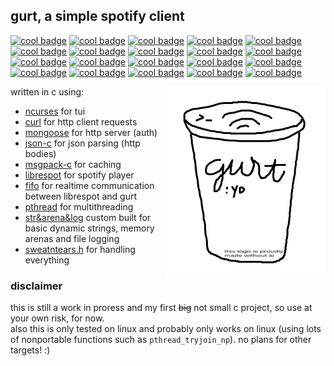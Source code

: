 ## gurt, a simple spotify client

[![cool badge](https://img.shields.io/badge/written_in-c-blue)](https://en.wikipedia.org/wiki/C_(programming_language))
[![cool badge](https://img.shields.io/badge/gurt-yo-white)](https://knowyourmeme.com/memes/yogurt-gurt-yo)
[![cool badge](https://img.shields.io/badge/language-c-darkblue)](https://www.w3schools.com/c/c_intro.php)
[![cool badge](https://img.shields.io/badge/uses-c-green)](https://en.wikipedia.org/wiki/C)
[![cool badge](https://img.shields.io/badge/seg-fault-darkred)](https://www.google.com/search?q=how+to+cope+with+segfaults)
[![cool badge](https://img.shields.io/badge/no-cmake-red)](https://twdev.blog/2021/08/cmake/)
[![cool badge](https://img.shields.io/badge/or-make-orange)](https://medium.com/@jasonpatricksc/i-hate-everything-i-make-cde1eaa1616e)
[![cool badge](https://img.shields.io/badge/or_any-build_system-yellow)](https://www.youtube.com/watch?v=B1SPP9oXWYI)
[![cool badge](https://img.shields.io/badge/but_its_in-c-blue)](https://www.reddit.com/r/no/comments/1991a8r/whats_the_third_letter_of_the_alphabet/)
[![cool badge](https://img.shields.io/badge/might_leak-memory-magenta)](https://downloadmoreram.com/)
[![cool badge](https://img.shields.io/badge/c-btw-blue)](https://en.wikipedia.org/wiki/USB-C)
[![cool badge](https://img.shields.io/badge/vibe-coded-purple)](https://www.youtube.com/watch?v=rWktMN6jGV0)
[![cool badge](https://img.shields.io/badge/pop-quiz!-gold)](https://www.buzzfeed.com/quizzes)
[![cool badge](https://img.shields.io/badge/what-language%3F-blue)](https://i.redd.it/the-sybau-image-without-text-v0-8wb4hwj8mj1f1.png?width=1080&format=png&auto=webp&s=b60334fa6fc701ba642f2c05bf913d0f8c5f4e55)
[![cool badge](https://img.shields.io/badge/option_1-rust-red)](https://www.imdb.com/title/tt1901040/)
[![cool badge](https://img.shields.io/badge/option_2-javascript-red)](https://www.npmjs.com/package/wrong)
[![cool badge](https://img.shields.io/badge/option_3-c-green)](https://github.com/lh3/fermi/blob/master/correct.c)
[![cool badge](https://img.shields.io/badge/option_4-go-red)](https://i1.sndcdn.com/artworks-000036846542-n6cmhr-t1080x1080.jpg)
[![cool badge](https://img.shields.io/badge/click-your_answer!-lime)](https://www.moonsighting.com/dont/don_a.html)
[![cool badge](https://img.shields.io/badge/god_i_love-badges-black)](https://shields.io/)

<img src="gurt.png" align="right" style="float:right; width: 256px;"></img>
written in c using:
- [ncurses](https://github.com/mirror/ncurses) for tui
- [curl](https://github.com/curl/curl) for http client requests
- [mongoose](https://github.com/cesanta/mongoose) for http server (auth)
- [json-c](https://github.com/json-c/json-c) for json parsing (http bodies)
- [msgpack-c](https://github.com/msgpack/msgpack-c/tree/c_master) for caching
- [librespot](https://github.com/librespot-org/librespot) for spotify player
- [fifo](https://en.wikipedia.org/wiki/Named_pipe) for realtime communication between librespot and gurt
- [pthread](https://en.wikipedia.org/wiki/Segmentation_fault) for multithreading
- [str&arena&log](https://medium.com/@wieland.paul/why-i-think-rust-is-awesome-1a5b040241e4) custom built for basic dynamic strings, memory arenas and file logging
- [sweatntears.h](https://en.wiktionary.org/wiki/skill_issue) for handling everything

### disclaimer
this is still a work in proress and my first ~~big~~ not small c project, so use at your own risk, for now.  
also this is only tested on linux and probably only works on linux (using lots of nonportable functions such as `pthread_tryjoin_np`). no plans for other targets! :)

<!-- ### usage
first you need to install [librespot](https://github.com/librespot-org/librespot) (`yay -S librespot` for example on arch (btw))  
then youre on your own for now im still making this! -->
